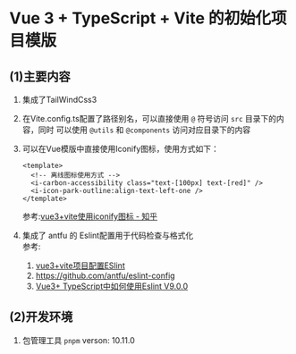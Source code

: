 # Vue 3 + TypeScript + Vite 的初始化项目模版

## (1)主要内容

1. 集成了TailWindCss3
2. 在Vite.config.ts配置了路径别名，可以直接使用 `@` 符号访问 `src` 目录下的内容，同时
   可以使用 `@utils` 和 `@components` 访问对应目录下的内容
3. 可以在Vue模版中直接使用Iconify图标，使用方式如下：

   ```vue
   <template>
     <!-- 离线图标使用方式 -->
     <i-carbon-accessibility class="text-[100px] text-[red]" />
     <i-icon-park-outline:align-text-left-one />
   </template>
   ```

   参考:[vue3+vite使用iconify图标 - 知乎](https://zhuanlan.zhihu.com/p/688842750)

4. 集成了 antfu 的 Eslint配置用于代码检查与格式化 <br/>
   参考:

   1. [vue3+vite项目配置ESlint](https://developer.aliyun.com/article/1483837)
   2. https://github.com/antfu/eslint-config
   3. [Vue3+ TypeScript中如何使用Eslint V9.0.0](https://juejin.cn/post/7358352353295368232)

## (2)开发环境

1. 包管理工具 `pnpm` verson: 10.11.0
